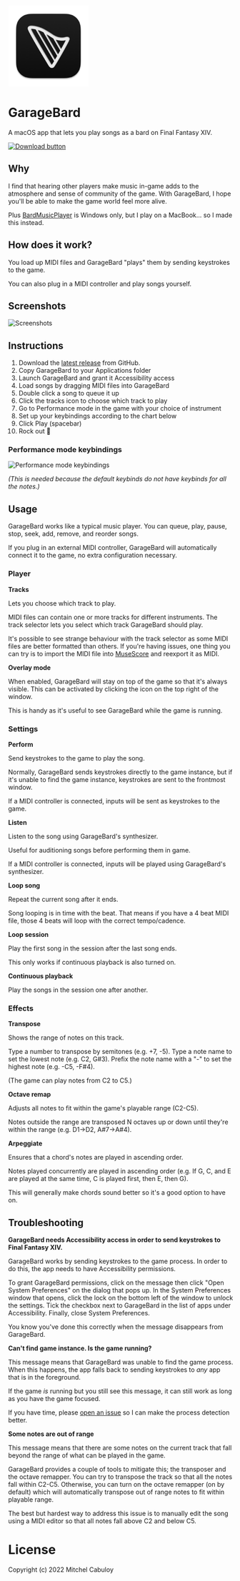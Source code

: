 <img width="180" src="./GarageBard/Assets.xcassets/AppIcon.appiconset/icon_256x256.png" alt="GarageBard icon">

# GarageBard

A macOS app that lets you play songs as a bard on Final Fantasy XIV.

<a href="https://github.com/mixxorz/GarageBard/releases/latest/download/GarageBard-1.3.0.dmg">
   <img width="150" src="https://user-images.githubusercontent.com/3102758/158105072-519b1bbe-2d58-4aa0-a534-f1858add2e9b.png" alt="Download button">
</a>

## Why

I find that hearing other players make music in-game adds to the atmosphere and
sense of community of the game. With GarageBard, I hope you'll be able to make
the game world feel more alive.

Plus [BardMusicPlayer](https://bardmusicplayer.com/) is Windows only, but I play
on a MacBook... so I made this instead.

## How does it work?

You load up MIDI files and GarageBard "plays" them by sending keystrokes to the game.

You can also plug in a MIDI controller and play songs yourself.

## Screenshots

![Screenshots](https://user-images.githubusercontent.com/3102758/160221757-da0d9eaf-0226-4a8f-92d8-ca3021902ecc.png)

## Instructions

1. Download the [latest release](https://github.com/mixxorz/GarageBard/releases/latest/download/GarageBard-1.2.0.dmg) from GitHub.
1. Copy GarageBard to your Applications folder
1. Launch GarageBard and grant it Accessibility access
1. Load songs by dragging MIDI files into GarageBard
1. Double click a song to queue it up
1. Click the tracks icon to choose which track to play
1. Go to Performance mode in the game with your choice of instrument
1. Set up your keybindings according to the chart below
1. Click Play (spacebar)
1. Rock out 🤘

### Performance mode keybindings

![Performance mode keybindings](https://user-images.githubusercontent.com/3102758/158063314-6fcbc177-d41f-4fb5-bd04-8c24ea7040ee.png)

_(This is needed because the default keybinds do not have keybinds for all the notes.)_

## Usage

GarageBard works like a typical music player. You can queue, play, pause, stop,
seek, add, remove, and reorder songs.

If you plug in an external MIDI controller, GarageBard will automatically
connect it to the game, no extra configuration necessary.

### Player

**Tracks**

Lets you choose which track to play.

MIDI files can contain one or more tracks for different instruments. The track
selector lets you select which track GarageBard should play.

It's possible to see strange behaviour with the track selector as some MIDI
files are better formatted than others. If you're having issues, one thing you
can try is to import the MIDI file into [MuseScore](https://musescore.org/en)
and reexport it as MIDI.

**Overlay mode**

When enabled, GarageBard will stay on top of the game so that it's always
visible. This can be activated by clicking the icon on the top right of the
window.

This is handy as it's useful to see GarageBard while the game is running.

### Settings

**Perform**

Send keystrokes to the game to play the song.

Normally, GarageBard sends keystrokes directly to the game instance, but if it's
unable to find the game instance, keystrokes are sent to the frontmost window.

If a MIDI controller is connected, inputs will be sent as keystrokes to the
game.

**Listen**

Listen to the song using GarageBard's synthesizer.

Useful for auditioning songs before performing them in game.

If a MIDI controller is connected, inputs will be played using GarageBard's
synthesizer.

**Loop song**

Repeat the current song after it ends.

Song looping is in time with the beat. That means if you have a 4 beat MIDI
file, those 4 beats will loop with the correct tempo/cadence.

**Loop session**

Play the first song in the session after the last song ends.

This only works if continuous playback is also turned on.

**Continuous playback**

Play the songs in the session one after another.

### Effects

**Transpose**

Shows the range of notes on this track.

Type a number to transpose by semitones (e.g. +7, -5). Type a note name to set
the lowest note (e.g. C2, G#3). Prefix the note name with a "-" to set the
highest note (e.g. -C5, -F#4).

(The game can play notes from C2 to C5.)

**Octave remap**

Adjusts all notes to fit within the game's playable range (C2-C5).

Notes outside the range are transposed N octaves up or down until they're within
the range (e.g. D1->D2, A#7->A#4).

**Arpeggiate**

Ensures that a chord's notes are played in ascending order.

Notes played concurrently are played in ascending order (e.g. If G, C, and E are
played at the same time, C is played first, then E, then G).

This will generally make chords sound better so it's a good option to have on.

## Troubleshooting

**GarageBard needs Accessibility access in order to send keystrokes to Final Fantasy XIV.**

GarageBard works by sending keystrokes to the game process. In order to do this,
the app needs to have Accessibility permissions.

To grant GarageBard permissions, click on the message then click "Open System
Preferences" on the dialog that pops up. In the System Preferences window that
opens, click the lock on the bottom left of the window to unlock the settings.
Tick the checkbox next to GarageBard in the list of apps under Accessibility.
Finally, close System Preferences.

You know you've done this correctly when the message disappears from GarageBard.

**Can't find game instance. Is the game running?**

This message means that GarageBard was unable to find the game process. When
this happens, the app falls back to sending keystrokes to _any_ app that is in
the foreground.

If the game _is_ running but you still see this message, it can still work
as long as you have the game focused.

If you have time, please [open an issue](https://github.com/mixxorz/GarageBard/issues/new)
so I can make the process detection better.

**Some notes are out of range**

This message means that there are some notes on the current track that fall
beyond the range of what can be played in the game.

GarageBard provides a couple of tools to mitigate this; the transposer and the
octave remapper. You can try to transpose the track so that all the notes fall
within C2-C5. Otherwise, you can turn on the octave remapper (on by default)
which will automatically transpose out of range notes to fit within playable
range.

The best but hardest way to address this issue is to manually edit the song
using a MIDI editor so that all notes fall above C2 and below C5.

# License

Copyright (c) 2022 Mitchel Cabuloy
